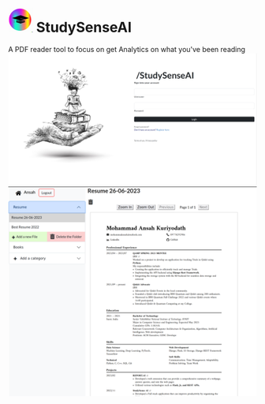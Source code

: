 # <img src="StudySenseAILogo.png" height = "50" width = "50"/> StudySenseAI

A PDF reader tool to focus on get Analytics on what you've been reading
![image](./assets/shot1.png)
![image](./assets/shot2.png)
